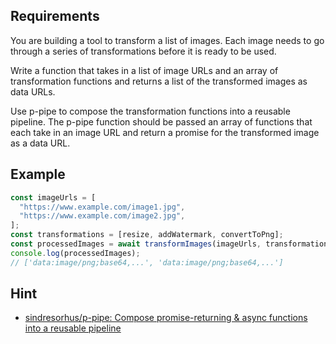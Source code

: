 ## Requirements

You are building a tool to transform a list of images. Each image needs to go through a series of transformations before it is ready to be used.

Write a function that takes in a list of image URLs and an array of transformation functions and returns a list of the transformed images as data URLs.

Use p-pipe to compose the transformation functions into a reusable pipeline. The p-pipe function should be passed an array of functions that each take in an image URL and return a promise for the transformed image as a data URL.

## Example

```javascript
const imageUrls = [
  "https://www.example.com/image1.jpg",
  "https://www.example.com/image2.jpg",
];
const transformations = [resize, addWatermark, convertToPng];
const processedImages = await transformImages(imageUrls, transformations);
console.log(processedImages);
// ['data:image/png;base64,...', 'data:image/png;base64,...']
```

## Hint

- [sindresorhus/p-pipe: Compose promise-returning & async functions into a reusable pipeline](https://github.com/sindresorhus/p-pipe)
